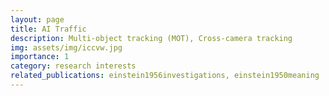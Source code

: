 ```yaml
---
layout: page
title: AI Traffic
description: Multi-object tracking (MOT), Cross-camera tracking
img: assets/img/iccvw.jpg
importance: 1
category: research interests
related_publications: einstein1956investigations, einstein1950meaning
---
```

